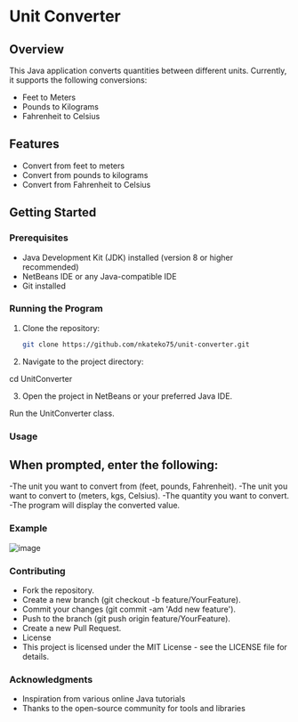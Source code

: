 # Unit Converter

## Overview

This Java application converts quantities between different units. Currently, it supports the following conversions:

- Feet to Meters
- Pounds to Kilograms
- Fahrenheit to Celsius

## Features

- Convert from feet to meters
- Convert from pounds to kilograms
- Convert from Fahrenheit to Celsius

## Getting Started

### Prerequisites

- Java Development Kit (JDK) installed (version 8 or higher recommended)
- NetBeans IDE or any Java-compatible IDE
- Git installed

### Running the Program

1. Clone the repository:

   ```bash
   git clone https://github.com/nkateko75/unit-converter.git

2. Navigate to the project directory:

cd UnitConverter

3. Open the project in NetBeans or your preferred Java IDE.

Run the UnitConverter class.

### Usage
## When prompted, enter the following:
-The unit you want to convert from (feet, pounds, Fahrenheit).
-The unit you want to convert to (meters, kgs, Celsius).
-The quantity you want to convert.
-The program will display the converted value.

### Example
![image](https://github.com/user-attachments/assets/4c8df858-0656-415e-9f5b-07c6790f72de)




### Contributing
- Fork the repository.
- Create a new branch (git checkout -b feature/YourFeature).
- Commit your changes (git commit -am 'Add new feature').
- Push to the branch (git push origin feature/YourFeature).
- Create a new Pull Request.
- License
- This project is licensed under the MIT License - see the LICENSE file for details.

### Acknowledgments
- Inspiration from various online Java tutorials
- Thanks to the open-source community for tools and libraries
